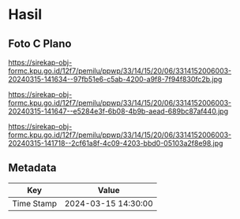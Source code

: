 # Hasil

## Foto C Plano

https://sirekap-obj-formc.kpu.go.id/12f7/pemilu/ppwp/33/14/15/20/06/3314152006003-20240315-141634--97fb51e6-c5ab-4200-a9f8-7f94f830fc2b.jpg

https://sirekap-obj-formc.kpu.go.id/12f7/pemilu/ppwp/33/14/15/20/06/3314152006003-20240315-141647--e5284e3f-6b08-4b9b-aead-689bc87af440.jpg

https://sirekap-obj-formc.kpu.go.id/12f7/pemilu/ppwp/33/14/15/20/06/3314152006003-20240315-141718--2cf61a8f-4c09-4203-bbd0-05103a2f8e98.jpg


## Metadata

| Key        | Value               |
| ---------- | ------------------- |
| Time Stamp | 2024-03-15 14:30:00 |



